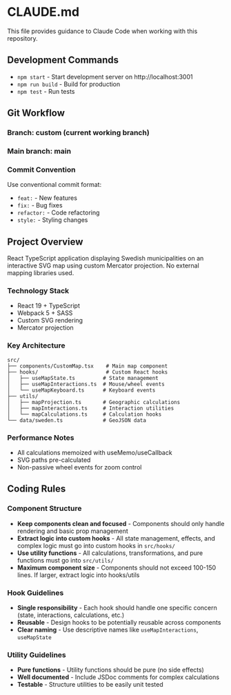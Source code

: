 # CLAUDE.md

This file provides guidance to Claude Code when working with this repository.

## Development Commands

- `npm start` - Start development server on http://localhost:3001
- `npm run build` - Build for production
- `npm test` - Run tests

## Git Workflow

### Branch: custom (current working branch)
### Main branch: main

### Commit Convention
Use conventional commit format:
- `feat:` - New features
- `fix:` - Bug fixes  
- `refactor:` - Code refactoring
- `style:` - Styling changes

## Project Overview

React TypeScript application displaying Swedish municipalities on an interactive SVG map using custom Mercator projection. No external mapping libraries used.

### Technology Stack
- React 19 + TypeScript
- Webpack 5 + SASS
- Custom SVG rendering
- Mercator projection

### Key Architecture

```
src/
├── components/CustomMap.tsx    # Main map component
├── hooks/                      # Custom React hooks
│   ├── useMapState.ts         # State management
│   ├── useMapInteractions.ts  # Mouse/wheel events
│   └── useMapKeyboard.ts      # Keyboard events
├── utils/
│   ├── mapProjection.ts       # Geographic calculations
│   ├── mapInteractions.ts     # Interaction utilities
│   └── mapCalculations.ts     # Calculation hooks
└── data/sweden.ts             # GeoJSON data
```

### Performance Notes
- All calculations memoized with useMemo/useCallback
- SVG paths pre-calculated
- Non-passive wheel events for zoom control

## Coding Rules

### Component Structure
- **Keep components clean and focused** - Components should only handle rendering and basic prop management
- **Extract logic into custom hooks** - All state management, effects, and complex logic must go into custom hooks in `src/hooks/`
- **Use utility functions** - All calculations, transformations, and pure functions must go into `src/utils/`
- **Maximum component size** - Components should not exceed 100-150 lines. If larger, extract logic into hooks/utils

### Hook Guidelines
- **Single responsibility** - Each hook should handle one specific concern (state, interactions, calculations, etc.)
- **Reusable** - Design hooks to be potentially reusable across components
- **Clear naming** - Use descriptive names like `useMapInteractions`, `useMapState`

### Utility Guidelines  
- **Pure functions** - Utility functions should be pure (no side effects)
- **Well documented** - Include JSDoc comments for complex calculations
- **Testable** - Structure utilities to be easily unit tested
